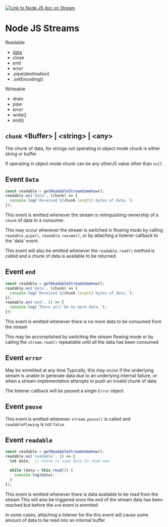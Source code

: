 <head>
 
  <link 
    href="https://fonts.googleapis.com/css?family=Fira+Mono:500&display=swap" 
    rel="stylesheet">
    <script src="https://code.jquery.com/jquery-3.5.1.min.js" integrity="sha256-9/aliU8dGd2tb6OSsuzixeV4y/faTqgFtohetphbbj0=" crossorigin="anonymous"></script>
<style> 
body ::selection {
  /*highlighting*/
  background: transparent;
  text-shadow: 
    1px  0px 1px ,
    0px  1px 1px ,
    -1px  0px 1px ,
    0px -1px 1px ,
    0px  1px black ,
    1px  0px black ,
    -1px  0px black ,
    0px -1px black ;
  text-outline: black;  
}

</style>
</head>    
<div id="stack-container">
  <a href="https://nodejs.org/api/stream.html#stream_class_stream_readable"><img src="https://upload.wikimedia.org/wikipedia/commons/thumb/d/d9/Node.js_logo.svg/1024px-Node.js_logo.svg.png" alt="Link to Node JS doc on Stream"></a>
</div>

#  Node JS Streams 

Readable 
- <a href="#event-data">data</a>
- close
- end
- error
- .pipe(destination)
- .setEncoding()

Writeable 
- drain 
- pipe
- error 
- write()
- end()

## `chunk` <b class="Lime"> \<Buffer> | \<string> | \<any> </b> 

The chunk of data, for strings _not_ operating in object mode chunk is either string or buffer 

If operating in object mode chunk can be any otherJS value other than `null`

## Event `Data`
<div id="event-data"> </div>

``` js  
const readable = getReadableStreamSomehow();
readable.on('data', (chunk) => {
  console.log(`Received ${chunk.length} bytes of data.`);
});
```


<span class="DeepPink"> This event is emitted whenever the stream is relinquishing ownership of a `chunk` of data to a consumer. 

<span class="HotPink"> This may occur whenever the stream is switched in flowing mode by calling `readable.pipe()`, `readable.resume()`, or by attaching a listener callback to the 'data' event. 

<span class="HotPink">This event will also be emitted whenever the `readable.read()` method is called and a chunk of data is available to be returned.

## Event `end`
<div id="event-data"> </div>

``` js  
const readable = getReadableStreamSomehow();
readable.on('data', (chunk) => {
  console.log(`Received ${chunk.length} bytes of data.`);
});
readable.on('end', () => {
  console.log('There will be no more data.');
});
```

<span class="DeepPink"> This event is emitted whenever there is no more data to be consumed from the stream

<span class="HotPink"> This may be accomplished by switching the stream flowing mode or by calling the `stream.read()` repeatable until all the data has been consumed 

## Event `error`
<div id="event-data"> </div>

<span class="DeepPink"> May be emmitted at any time Typically, this may occur if the underlying stream is unable to generate data due to an underlying internal failure, or when a stream implementation attempts to push an invalid chunk of data

<span class="HotPink"> The listener callback will be passed a single `Error` object

## Event `pause`
<div id="event-data"> </div>

<span class="DeepPink"> This event is emitted whenever `stream.pause()` is called and `readableFlowing` is not `false`

## Event `readable`
<div id="event-data"> </div>

``` js  
const readable = getReadableStreamSomehow();
readable.on('readable', () => {
  let data;  // there is some data to read now 

  while (data = this.read()) {
    console.log(data);
  }
});
```
<span class="DeepPink"> This event is emitted whenever there is data available to be read from the stream
This will also be triggered once the end of the stream data has been reached but before the `end` event is emmited

<span class="HotPink"> In some cases, attaching a listener for the this event will cause some amount of data to be read into an internal buffer
